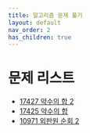 ```yaml
---
title: 알고리즘 문제 풀기
layout: default
nav_order: 2
has_children: true
---
```


# 문제 리스트

- [17427 약수의 합 2](https://www.acmicpc.net/problem/17427)
- [17425 약수의 합](https://www.acmicpc.net/problem/17425)
- [10971 외판원 순회 2](https://www.acmicpc.net/problem/10971)